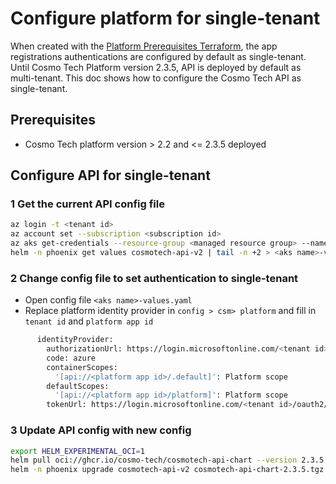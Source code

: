 # Configure platform for single-tenant

When created with the [Platform Prerequisites Terraform](https://github.com/Cosmo-Tech/cosmotech-terraform/tree/main/azure/create-platform-prerequisites),
the app registrations authentications are configured by default as single-tenant.</br>
Until Cosmo Tech Platform version 2.3.5, API is deployed by default as multi-tenant.
This doc shows how to configure the Cosmo Tech API as single-tenant.

## Prerequisites

- Cosmo Tech platform version > 2.2 and <= 2.3.5 deployed


## Configure API for single-tenant

### 1 Get the current API config file

```bash
az login -t <tenant id>
az account set --subscription <subscription id>
az aks get-credentials --resource-group <managed resource group> --name <aks name>
helm -n phoenix get values cosmotech-api-v2 | tail -n +2 > <aks name>-values.yaml
```

### 2 Change config file to set authentication to single-tenant

- Open config file `<aks name>-values.yaml`
- Replace platform identity provider in `config > csm> platform` and fill in `tenant id` and `platform app id`

```bash
      identityProvider:
        authorizationUrl: https://login.microsoftonline.com/<tenant id>/oauth2/v2.0/authorize
        code: azure
        containerScopes:
          '[api://<platform app id>/.default]': Platform scope
        defaultScopes:
          '[api://<platform app id>/platform]': Platform scope
        tokenUrl: https://login.microsoftonline.com/<tenant id>/oauth2/v2.0/token
```

### 3 Update API config with new config

```bash
export HELM_EXPERIMENTAL_OCI=1
helm pull oci://ghcr.io/cosmo-tech/cosmotech-api-chart --version 2.3.5
helm -n phoenix upgrade cosmotech-api-v2 cosmotech-api-chart-2.3.5.tgz --values <aks name>-values.yaml
```

